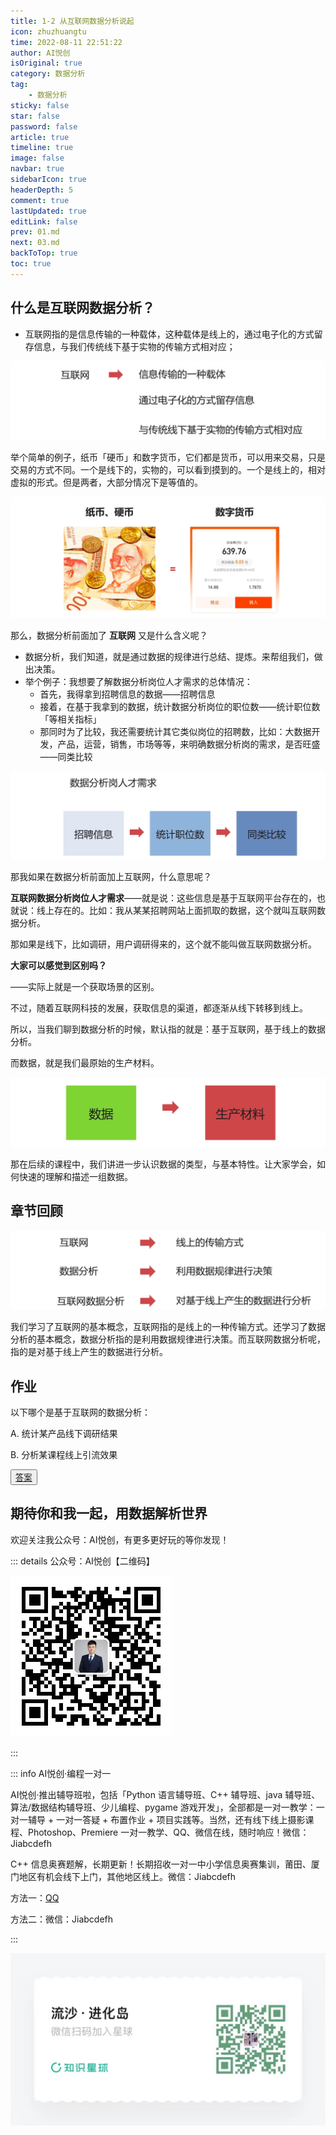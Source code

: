 ```yaml
---
title: 1-2 从互联网数据分析说起
icon: zhuzhuangtu
time: 2022-08-11 22:51:22
author: AI悦创
isOriginal: true
category: 数据分析
tag:
    - 数据分析
sticky: false
star: false
password: false
article: true
timeline: true
image: false
navbar: true
sidebarIcon: true
headerDepth: 5
comment: true
lastUpdated: true
editLink: false
prev: 01.md
next: 03.md
backToTop: true
toc: true
---
```


## 什么是互联网数据分析？

- 互联网指的是信息传输的一种载体，这种载体是线上的，通过电子化的方式留存信息，与我们传统线下基于实物的传输方式相对应；

![image-20220811230330512](./02.assets/image-20220811230330512.png)



举个简单的例子，纸币「硬币」和数字货币，它们都是货币，可以用来交易，只是交易的方式不同。一个是线下的，实物的，可以看到摸到的。一个是线上的，相对虚拟的形式。但是两者，大部分情况下是等值的。

![image-20220811231048427](./02.assets/image-20220811231048427.png)

 那么，数据分析前面加了 **互联网** 又是什么含义呢？

- 数据分析，我们知道，就是通过数据的规律进行总结、提炼。来帮组我们，做出决策。
- 举个例子：我想要了解数据分析岗位人才需求的总体情况：
    - 首先，我得拿到招聘信息的数据——招聘信息
    - 接着，在基于我拿到的数据，统计数据分析岗位的职位数——统计职位数「等相关指标」
    - 那同时为了比较，我还需要统计其它类似岗位的招聘数，比如：大数据开发，产品，运营，销售，市场等等，来明确数据分析岗的需求，是否旺盛——同类比较

![image-20220811232614600](./02.assets/image-20220811232614600.png)



那我如果在数据分析前面加上互联网，什么意思呢？

**互联网数据分析岗位人才需求**——就是说：这些信息是基于互联网平台存在的，也就说：线上存在的。比如：我从某某招聘网站上面抓取的数据，这个就叫互联网数据分析。

那如果是线下，比如调研，用户调研得来的，这个就不能叫做互联网数据分析。

**大家可以感觉到区别吗？**

——实际上就是一个获取场景的区别。

不过，随着互联网科技的发展，获取信息的渠道，都逐渐从线下转移到线上。

所以，当我们聊到数据分析的时候，默认指的就是：基于互联网，基于线上的数据分析。

而数据，就是我们最原始的生产材料。

![image-20220812081501524](./02.assets/image-20220812081501524.png)

那在后续的课程中，我们讲进一步认识数据的类型，与基本特性。让大家学会，如何快速的理解和描述一组数据。



## 章节回顾

![image-20220812081913605](./02.assets/image-20220812081913605.png)

我们学习了互联网的基本概念，互联网指的是线上的一种传输方式。还学习了数据分析的基本概念，数据分析指的是利用数据规律进行决策。而互联网数据分析呢，指的是对基于线上产生的数据进行分析。

## 作业

以下哪个是基于互联网的数据分析：

A. 统计某产品线下调研结果

B. 分析某课程线上引流效果

<button name="button" style="color: black"><a href="/sjfx/Homework/2-1互联网数据分析.txt" target="_blank">答案</a></button>

## 期待你和我一起，用数据解析世界

欢迎关注我公众号：AI悦创，有更多更好玩的等你发现！

::: details 公众号：AI悦创【二维码】

![](/gzh.jpg)

:::

::: info AI悦创·编程一对一

AI悦创·推出辅导班啦，包括「Python 语言辅导班、C++ 辅导班、java 辅导班、算法/数据结构辅导班、少儿编程、pygame 游戏开发」，全部都是一对一教学：一对一辅导 + 一对一答疑 + 布置作业 + 项目实践等。当然，还有线下线上摄影课程、Photoshop、Premiere 一对一教学、QQ、微信在线，随时响应！微信：Jiabcdefh

C++ 信息奥赛题解，长期更新！长期招收一对一中小学信息奥赛集训，莆田、厦门地区有机会线下上门，其他地区线上。微信：Jiabcdefh

方法一：[QQ](http://wpa.qq.com/msgrd?v=3&uin=1432803776&site=qq&menu=yes)

方法二：微信：Jiabcdefh

:::

![](/zsxq.jpg)

















